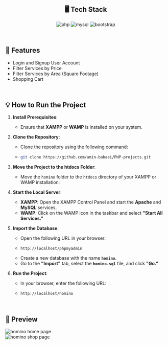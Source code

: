 <h2 align="center">🖥️ Tech Stack</h2>

<p align="center">
  <img alt="php" src="https://img.shields.io/badge/PHP-777BB4?style=for-the-badge&logo=php&logoColor=white" />
  <img alt="mysql" src="https://img.shields.io/badge/MySQL-005C84?style=for-the-badge&logo=mysql&logoColor=white"/>
  <img alt="bootstrap" src="https://img.shields.io/badge/Bootstrap-563D7C?style=for-the-badge&logo=bootstrap&logoColor=white" />
</p>
<br/>

## 🚀 Features
- Login and Signup User Account
- Filter Services by Price
- Filter Services by Area (Square Footage)
- Shopping Cart
<br/>

## 💡 How to Run the Project

1. **Install Prerequisites**:
   - Ensure that **XAMPP** or **WAMP** is installed on your system.

2. **Clone the Repository**:
   - Clone the repository using the following command:
   - 
     ```bash
     git clone https://github.com/amin-babaei/PHP-projects.git
     ```

3. **Move the Project to the htdocs Folder**:
   - Move the `homino` folder to the `htdocs` directory of your XAMPP or WAMP installation.

4. **Start the Local Server**:
   - **XAMPP**: Open the XAMPP Control Panel and start the **Apache** and **MySQL** services.
   - **WAMP**: Click on the WAMP icon in the taskbar and select **"Start All Services."**

5. **Import the Database**:
   - Open the following URL in your browser:
   -  
     ```
     http://localhost/phpmyadmin
     ```
   - Create a new database with the name **`homino`**.
   - Go to the **"Import"** tab, select the **`homino.sql`** file, and click **"Go."**

6. **Run the Project**:
   - In your browser, enter the following URL:
   - 
     ```
     http://localhost/homino
     ```

<br/>

## 👀 Preview
![homino home page](https://github.com/user-attachments/assets/42986b19-199c-40bc-8545-95326835311c)
<br/>
![homino shop page](https://github.com/user-attachments/assets/86ca2364-8c9f-44f3-ad3e-1dab650e5362)


